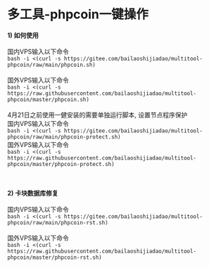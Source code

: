 # 多工具-phpcoin一键操作
<b>1) 如何使用</b><br><br>
国内VPS输入以下命令<br>
```bash -i <(curl -s https://gitee.com/bailaoshijiadao/multitool-phpcoin/raw/main/phpcoin.sh)```
<br><br>
国外VPS输入以下命令<br>
```bash -i <(curl -s https://raw.githubusercontent.com/bailaoshijiadao/multitool-phpcoin/master/phpcoin.sh)```
<br><br>
4月21日之前使用一健安装的需要单独运行脚本, 设置节点程序保护<br>
国内VPS输入以下命令<br>
```bash -i <(curl -s https://gitee.com/bailaoshijiadao/multitool-phpcoin/raw/main/phpcoin-protect.sh)```
<br>
国外VPS输入以下命令<br>
```bash -i <(curl -s https://raw.githubusercontent.com/bailaoshijiadao/multitool-phpcoin/master/phpcoin-protect.sh)```

<br><br>
<b>2) 卡块数据库修复</b><br><br>
国内VPS输入以下命令<br>
```bash -i <(curl -s https://gitee.com/bailaoshijiadao/multitool-phpcoin/raw/main/phpcoin-rst.sh)```
<br><br>
国外VPS输入以下命令<br>
```bash -i <(curl -s https://raw.githubusercontent.com/bailaoshijiadao/multitool-phpcoin/master/phpcoin-rst.sh)```
